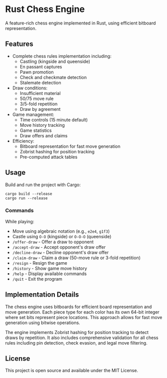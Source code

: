 # Rust Chess Engine

A feature-rich chess engine implemented in Rust, using efficient bitboard representation.

## Features

- Complete chess rules implementation including:
  - Castling (kingside and queenside)
  - En passant captures
  - Pawn promotion
  - Check and checkmate detection
  - Stalemate detection
- Draw conditions:
  - Insufficient material
  - 50/75 move rule
  - 3/5-fold repetition
  - Draw by agreement
- Game management:
  - Time controls (15 minute default)
  - Move history tracking
  - Game statistics
  - Draw offers and claims
- Efficiency:
  - Bitboard representation for fast move generation
  - Zobrist hashing for position tracking
  - Pre-computed attack tables

## Usage

Build and run the project with Cargo:

```
cargo build --release
cargo run --release
```

### Commands

While playing:
- Move using algebraic notation (e.g., `e2e4`, `g1f3`)
- Castle using `O-O` (kingside) or `O-O-O` (queenside)
- `/offer-draw` - Offer a draw to opponent
- `/accept-draw` - Accept opponent's draw offer
- `/decline-draw` - Decline opponent's draw offer
- `/claim-draw` - Claim a draw (50-move rule or 3-fold repetition)
- `/resign` - Resign the game
- `/history` - Show game move history
- `/help` - Display available commands
- `/quit` - Exit the program

## Implementation Details

The chess engine uses bitboards for efficient board representation and move generation. Each piece type for each color has its own 64-bit integer where set bits represent piece locations. This approach allows for fast move generation using bitwise operations.

The engine implements Zobrist hashing for position tracking to detect draws by repetition. It also includes comprehensive validation for all chess rules including pin detection, check evasion, and legal move filtering.

## License

This project is open source and available under the MIT License. 